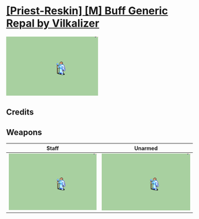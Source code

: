 # [\[Priest-Reskin\] \[M\] Buff Generic Repal by Vilkalizer](./)

<img src="./7.%20Staff/Staff_000.png" alt="[Priest-Reskin] [M] Buff Generic Repal by Vilkalizer standing" />

## Credits



## Weapons


|Staff |Unarmed |
|  :---: | :---: |
| <img alt="Staff animation" src="./7.%20Staff/Staff.gif" /> | <img alt="Unarmed animation" src="./8.%20Unarmed/Unarmed.gif" /> |
